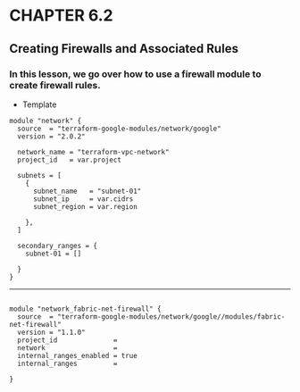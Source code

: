 # CHAPTER 6.2
## Creating Firewalls and Associated Rules

### In this lesson, we go over how to use a firewall module to create firewall rules.

- Template
```
module "network" {
  source  = "terraform-google-modules/network/google"
  version = "2.0.2"

  network_name = "terraform-vpc-network"
  project_id   = var.project

  subnets = [
    {
      subnet_name   = "subnet-01"
      subnet_ip     = var.cidrs
      subnet_region = var.region

    },
  ]

  secondary_ranges = {
    subnet-01 = []
    
  }
}
```
--------
```
   
module "network_fabric-net-firewall" {
  source  = "terraform-google-modules/network/google//modules/fabric-net-firewall"
  version = "1.1.0"
  project_id              = 
  network                 = 
  internal_ranges_enabled = true
  internal_ranges         = 

}
```
